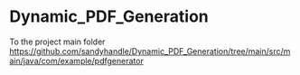 # Dynamic_PDF_Generation

To the project main folder
https://github.com/sandyhandle/Dynamic_PDF_Generation/tree/main/src/main/java/com/example/pdfgenerator
